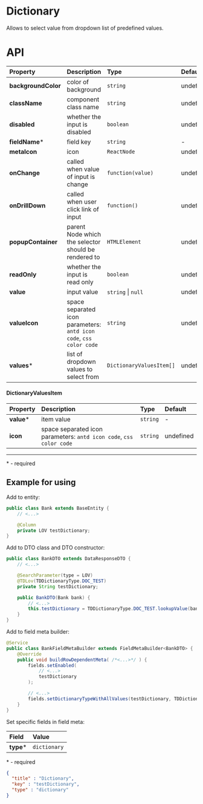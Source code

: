 # Dictionary

Allows to select value from dropdown list of predefined values.

# API

| Property | Description  | Type | Default |
|:---|:---|:---|:---|
| **backgroundColor** | color of background | `string` | undefined |
| **className** | component class name | `string` | undefined |
| **disabled** | whether the input is disabled | `boolean` | undefined |
| **fieldName*** | field key | `string` | - |
| **metaIcon** | icon | `ReactNode` | undefined |
| **onChange** | called when value of input is change | `function(value)` | undefined |
| **onDrillDown** | called when user click link of input | `function()` | undefined |
| **popupContainer** | parent Node which the selector should be rendered to | `HTMLElement` | undefined |
| **readOnly** | whether the input is read only | `boolean` | undefined |
| **value** | input value | `string` \| `null` | undefined |
| **valueIcon** | space separated icon parameters: `antd icon code`, `css color code` | `string` | undefined |
| **values*** | list of dropdown values to select from | `DictionaryValuesItem[]` | undefined |

#### DictionaryValuesItem
| Property | Description  | Type | Default |
|:---|:---|:---|:---|
| **value*** | item value | `string` | - |
| **icon** | space separated icon parameters: `antd icon code`, `css color code` | `string` | undefined |

---
\* - required

## Example for using

Add to entity:
```java
public class Bank extends BaseEntity {
    // <...>

    @Column
    private LOV testDictionary;
}
```

Add to DTO class and DTO constructor:
```java
public class BankDTO extends DataResponseDTO {
    // <...>

    @SearchParameter(type = LOV)
    @TDLov(TDDictionaryType.DOC_TEST)
    private String testDictionary;

    public BankDTO(Bank bank) {
        // <...>
        this.testDictionary = TDDictionaryType.DOC_TEST.lookupValue(bank.getTestDictionary());
    }
}
```

Add to field meta builder:

```java
@Service
public class BankFieldMetaBuilder extends FieldMetaBuilder<BankDTO> {
    @Override
    public void buildRowDependentMeta( /*<...>*/ ) {
        fields.setEnabled(
            // <...>
            testDictionary
        );

        // <...>
        fields.setDictionaryTypeWithAllValues(testDictionary, TDDictionaryType.DOC_TEST);
    }
}
```


Set specific fields in field meta:

| Field | Value |
|:---|:---|
| **type*** | `dictionary` |

\* - required

```json
{
  "title" : "Dictionary",
  "key" : "testDictionary",
  "type" : "dictionary"
}
```